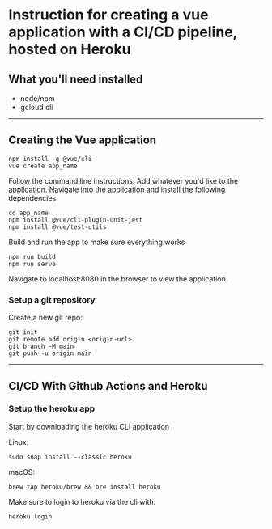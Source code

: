 # Instruction for creating a vue application with a CI/CD pipeline, hosted on Heroku

## What you'll need installed

- node/npm
- gcloud cli

---

## Creating the Vue application

```shell
npm install -g @vue/cli
vue create app_name
```

Follow the command line instructions. Add whatever you'd like to the application.
Navigate into the application and install the following dependencies:

```shell
cd app_name
npm install @vue/cli-plugin-unit-jest
npm install @vue/test-utils
```

Build and run the app to make sure everything works

```shell
npm run build
npm run serve
```

Navigate to localhost:8080 in the browser to view the application.

### Setup a git repository

Create a new git repo:

```shell
git init
git remote add origin <origin-url>
git branch -M main
git push -u origin main
```

---

## CI/CD With Github Actions and Heroku

### Setup the heroku app

Start by downloading the heroku CLI application

Linux:

```shell
sudo snap install --classic heroku
```

macOS:

```shell
brew tap heroku/brew && bre install heroku
```

Make sure to login to heroku via the cli with:

```shell
heroku login
```

